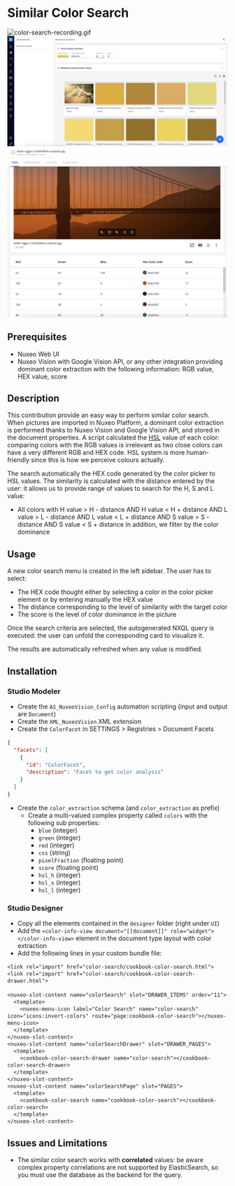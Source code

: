 # Similar Color Search
![color-search-recording.gif](color-search-recording.gif)
![color-search.png](color-search.png)
![document-view.png](document-view.png)

## Prerequisites

- Nuxeo Web UI
- Nuxeo Vision with Google Vision API, or any other integration providing dominant color extraction with the following information: RGB value, HEX value, score

## Description

This contribution provide an easy way to perform similar color search. When pictures are imported in Nuxeo Platform, a dominant color extraction is performed thanks to Nuxeo Vision and Google Vision API, and stored in the document properties. A script calculated the [HSL](http://thenewcode.com/61/An-Easy-Guide-To-HSL-Color) value of each color: comparing colors with the RGB values is irrelevant as two close colors can have a very different RGB and HEX code. HSL system is more human-friendly since this is how we perceive colours actually. 

The search automatically the HEX code generated by the color picker to HSL values. The similarity is calculated with the distance entered by the user: it allows us to provide range of values to search for the H, S and L value:
- All colors with H value > H - distance AND H value < H + distance AND L value > L - distance AND L value < L + distance AND S value > S - distance AND S value < S + distance
In addition, we filter by the color dominance

## Usage

A new color search menu is created in the left sidebar. The user has to select:
- The HEX code thought either by selecting a color in the color picker element or by entering manually the HEX value
- The distance corresponding to the level of similarity with the target color 
- The score is the level of color dominance in the picture

Once the search criteria are selected, the autogenerated NXQL query is executed: the user can unfold the corresponding card to visualize it.

The results are automatically refreshed when any value is modified.

## Installation

### Studio Modeler

- Create the `AS_NuxeoVision_Config` automation scripting (input and output are `Document`)
- Create the `XML_NuxeoVision` XML extension 
- Create the `ColorFacet` in SETTINGS > Registries > Document Facets

```json
{
  "facets": [
    {
      "id": "ColorFacet",
      "description": "Facet to get color analysis"
    }
  ]
}
```

- Create the `color_extraction` schema (and `color_extraction` as prefix)
  - Create a multi-valued complex property called `colors` with the following sub properties:
    - `blue` (integer)
    - `green` (integer)
    - `red` (integer)
    - `css` (string)
    - `pixelFraction` (floating point)
    - `score` (floating point)
    - `hsl_h` (integer)
    - `hsl_s` (integer)
    - `hsl_l` (integer)
 

### Studio Designer

- Copy all the elements contained in the `designer` folder (right under `UI`)
- Add the `<color-info-view document="[[document]]" role="widget"></color-info-view>` element in the document type layout with color extraction
- Add the following lines in your custom bundle file:

```
<link rel="import" href="color-search/cookbook-color-search.html">
<link rel="import" href="color-search/cookbook-color-search-drawer.html">

<nuxeo-slot-content name="colorSearch" slot="DRAWER_ITEMS" order="11">
  <template>
    <nuxeo-menu-icon label="Color Search" name="color-search" icon="icons:invert-colors" route="page:cookbook-color-search"></nuxeo-menu-icon>
  </template>
</nuxeo-slot-content>
<nuxeo-slot-content name="colorSearchDrawer" slot="DRAWER_PAGES">
  <template>
    <cookbook-color-search-drawer name="color-search"></cookbook-color-search-drawer>
  </template>
</nuxeo-slot-content>
<nuxeo-slot-content name="colorSearchPage" slot="PAGES">
  <template>
    <cookbook-color-search name="cookbook-color-search"></cookbook-color-search>
  </template>
</nuxeo-slot-content>
```

## Issues and Limitations

- The similar color search works with **correlated** values: be aware complex property correlations are not supported by ElasticSearch, so you must use the database as the backend for the query.
